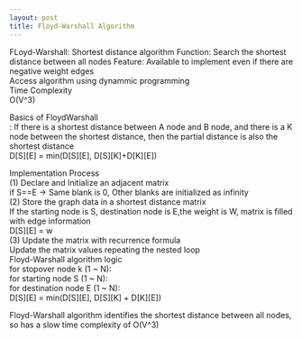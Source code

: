 ```yaml
---
layout: post
title: Floyd-Warshall Algorithm
---
```


FLoyd-Warshall: Shortest distance algorithm 
Function: Search the shortest distance between all nodes
Feature: 
Available to implement even if there are negative weight edges <br/>
Access algorithm using dynammic programming <br/>
Time Complexity <br/>
O(V^3)<br/>

Basics of FloydWarshall <br/>
: If there is a shortest distance between A node and B node, and there is a K node between the shortest distance, then the partial distance is also
the shortest distance <br/>
D[S][E] = min(D[S][E], D[S][K]+D[K][E]) <br/>

Implementation Process <br/>
(1) Declare and Initialize an adjacent matrix <br/>
if S==E -> Same blank is 0, Other blanks are initialized as infinity <br/>
(2) Store the graph data in a shortest distance matrix <br/>
If the starting node is S, destination node is E,the weight is W, matrix is filled with edge information <br/>
D[S][E] = w <br/>
(3) Update the matrix with recurrence formula <br/>
Update the matrix values repeating the nested loop <br/>
Floyd-Warshall algorithm logic <br/>
for stopover node k (1 ~ N): <br/>
  for starting node S (1 ~ N): <br/>
    for destination node E (1 ~ N): <br/>
D[S][E] = min(D[S][E], D[S][K] + D[K][E])
      
Floyd-Warshall algorithm identifies the shortest distance between all nodes, so has a slow time complexity of O(V^3) 
